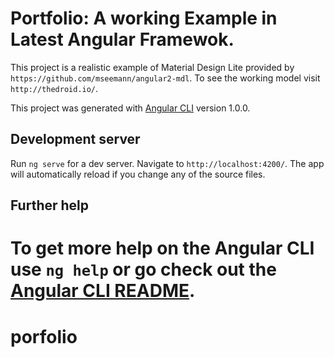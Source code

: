 # Portfolio: A working Example in Latest Angular Framewok.

This project is a realistic example of Material Design Lite provided by `https://github.com/mseemann/angular2-mdl`.
To see the working model visit `http://thedroid.io/`.

This project was generated with [Angular CLI](https://github.com/angular/angular-cli) version 1.0.0.


## Development server

Run `ng serve` for a dev server. Navigate to `http://localhost:4200/`. The app will automatically reload if you change any of the source files.


## Further help

To get more help on the Angular CLI use `ng help` or go check out the [Angular CLI README](https://github.com/angular/angular-cli/blob/master/README.md).
=======
# porfolio
